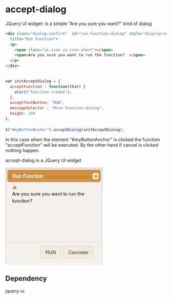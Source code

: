 # accept-dialog

JQuery UI widget: is a simple "Are you sure you want?" kind of dialog

```html
<div class="dialog-confirm"  id="run-function-dialog" style="display:none;"
  title="Run Function">
  <p>
    <span class="ui-icon ui-icon-alert"></span>
    <span>Are you sure you want to run the function?  </span>
  </p>
</div>
```

```javascript

var initAcceptDialog = {
  acceptFunction : function(that) {
    alert("function create");
  },
  acceptTextButton: "RUN",
  messageSelector : "#run-function-dialog",
  height: 300
};

$("#myButtonAnchor").acceptDialog(initAcceptDialog);
```

In this case when the element "#myButtonAnchor" is clicked the function "acceptFunction" will be executed. By the other hand if cancel is clicked nothing happen.

accept-dialog is a JQuery UI widget

![image](https://raw.githubusercontent.com/troncador/accept-dialog/master/image.png)

## Dependency

jquery-ui
